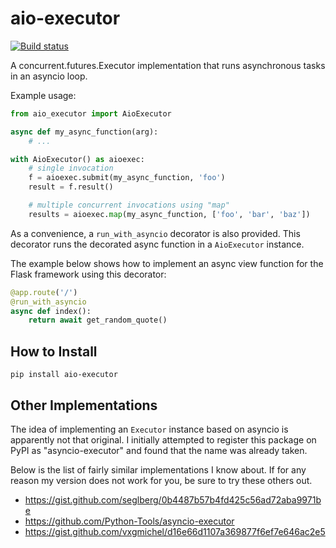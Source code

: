 # aio-executor

[![Build status](https://github.com/miguelgrinberg/aio-executor/workflows/build/badge.svg)](https://github.com/miguelgrinberg/aio-executor/actions)

A concurrent.futures.Executor implementation that runs asynchronous tasks in an asyncio loop.

Example usage:

```python
from aio_executor import AioExecutor

async def my_async_function(arg):
    # ...

with AioExecutor() as aioexec:
    # single invocation
    f = aioexec.submit(my_async_function, 'foo')
    result = f.result()

    # multiple concurrent invocations using "map"
    results = aioexec.map(my_async_function, ['foo', 'bar', 'baz'])
```

As a convenience, a `run_with_asyncio` decorator is also provided. This
decorator runs the decorated async function in a `AioExecutor` instance.

The example below shows how to implement an async view function for the Flask
framework using this decorator:

```python
@app.route('/')
@run_with_asyncio
async def index():
    return await get_random_quote()
```

How to Install
--------------

```
pip install aio-executor
```

Other Implementations
---------------------

The idea of implementing an `Executor` instance based on asyncio is apparently
not that original. I initially attempted to register this package on PyPI as
"asyncio-executor" and found that the name was already taken.

Below is the list of fairly similar implementations I know about. If for any
reason my version does not work for you, be sure to try these others out.

- https://gist.github.com/seglberg/0b4487b57b4fd425c56ad72aba9971be
- https://github.com/Python-Tools/asyncio-executor
- https://gist.github.com/vxgmichel/d16e66d1107a369877f6ef7e646ac2e5
